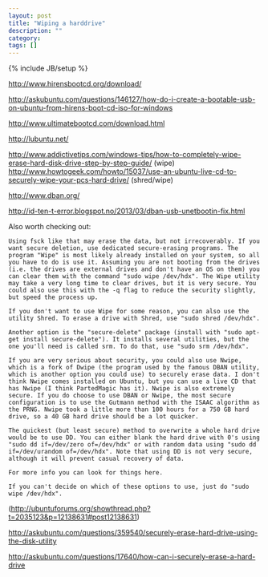 ```yaml
---
layout: post
title: "Wiping a harddrive"
description: ""
category: 
tags: []
---
```

{% include JB/setup %}

http://www.hirensbootcd.org/download/

http://askubuntu.com/questions/146127/how-do-i-create-a-bootable-usb-on-ubuntu-from-hirens-boot-cd-iso-for-windows

http://www.ultimatebootcd.com/download.html

http://lubuntu.net/

http://www.addictivetips.com/windows-tips/how-to-completely-wipe-erase-hard-disk-drive-step-by-step-guide/ (wipe)
http://www.howtogeek.com/howto/15037/use-an-ubuntu-live-cd-to-securely-wipe-your-pcs-hard-drive/ (shred/wipe)

http://www.dban.org/

http://id-ten-t-error.blogspot.no/2013/03/dban-usb-unetbootin-fix.html


Also worth checking out:

    Using fsck like that may erase the data, but not irrecoverably. If you want secure deletion, use dedicated secure-erasing programs. The program "Wipe" is most likely already installed on your system, so all you have to do is use it. Assuming you are not booting from the drives (i.e. the drives are external drives and don't have an OS on them) you can clear them with the command "sudo wipe /dev/hdx". The Wipe utility may take a very long time to clear drives, but it is very secure. You could also use this with the -q flag to reduce the security slightly, but speed the process up.

    If you don't want to use Wipe for some reason, you can also use the utility Shred. To erase a drive with Shred, use "sudo shred /dev/hdx".

    Another option is the "secure-delete" package (install with "sudo apt-get install secure-delete"). It installs several utilities, but the one you'll need is called srm. To do that, use "sudo srm /dev/hdx".

    If you are very serious about security, you could also use Nwipe, which is a fork of Dwipe (the program used by the famous DBAN utility, which is another option you could use) to securely erase data. I don't think Nwipe comes installed on Ubuntu, but you can use a live CD that has Nwipe (I think PartedMagic has it). Nwipe is also extremely secure. If you do choose to use DBAN or Nwipe, the most secure configuration is to use the Gutmann method with the ISAAC algorithm as the PRNG. Nwipe took a little more than 100 hours for a 750 GB hard drive, so a 40 GB hard drive should be a lot quicker.

    The quickest (but least secure) method to overwrite a whole hard drive would be to use DD. You can either blank the hard drive with 0's using "sudo dd if=/dev/zero of=/dev/hdx" or with random data using "sudo dd if=/dev/urandom of=/dev/hdx". Note that using DD is not very secure, although it will prevent casual recovery of data.

    For more info you can look for things here.

    If you can't decide on which of these options to use, just do "sudo wipe /dev/hdx".


(http://ubuntuforums.org/showthread.php?t=2035123&p=12138631#post12138631)

http://askubuntu.com/questions/359540/securely-erase-hard-drive-using-the-disk-utility

http://askubuntu.com/questions/17640/how-can-i-securely-erase-a-hard-drive


